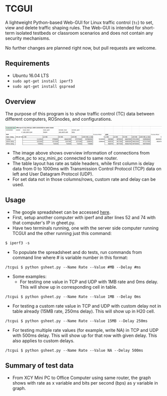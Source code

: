 # TCGUI

A lightweight Python-based Web-GUI for Linux traffic control (`tc`) to set, view and delete traffic shaping rules. The Web-GUI is intended for short-term isolated testbeds or classroom scenarios and does not contain any security mechanisms.

No further changes are planned right now, but pull requests are welcome.

## Requirements

- Ubuntu 16.04 LTS
- `sudo apt-get install iperf3`
- `sudo apt-get install gspread`

## Overview
The purpose of this program is to show traffic control (TC) data between different computers, ROSnodes, and configurations.

![tables](tc_tables.png)
- The image above shows overview information of connections from office_pc to xcy_mini_pc connected to same router.
- The table layout has rate as table headers, while first column is delay data from 0 to 1000ms with Transmission Control Protocol (TCP) data on left and User Datagram Protocol (UDP).
- For set data not in those columns/rows, custom rate and delay can be used.


## Usage
- The google spreadsheet can be accessed [here](https://docs.google.com/spreadsheets/d/1T6ayTn8KCTebblzwLHIkHSnBUha2vw7puMHLEvrwTLE/edit#gid=555898294).
- First, setup another computer with iperf and alter lines 52 and 74 with that computer's IP in gheet.py.
- Have two terminals running, one with the server side computer running TCGUI and the other running just this command:
```
$ iperf3 -s
```
- To populate the spreadsheet and do tests, run commands from command line where # is variable number in this format:
```
/tcgui $ python gsheet.py --Name Rate --Value #MB --Delay #ms 
```
- Some examples:
  - For testing one value in TCP and UDP with 1MB rate and 0ms delay. This will show up in corresponding cell in table.
```
/tcgui $ python gsheet.py --Name Rate --Value 1MB --Delay 0ms 
```
  - For testing a custom rate value in TCP and UDP with custom delay not in table already (15MB rate, 250ms delay). This will show up in H20 cell.
```
/tcgui $ python gsheet.py --Name Rate --Value 15MB --Delay 250ms 
```
  - For testing multiple rate values (for example, write NA) in TCP and UDP with 500ms delay. This will show up for that row with given delay. This also applies to custom delays.
```
/tcgui $ python gsheet.py --Name Rate --Value NA --Delay 500ms 
```


## Summary of test data
- From XCY Mini PC to Office Computer using same router, the graph shows with rate as x variable and bits per second (bps) as y variable in graph.